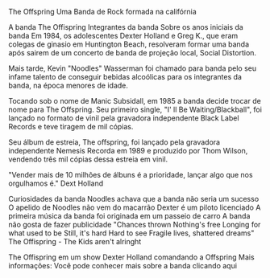 The Offspring
Uma Banda de Rock formada na califórnia

A banda The Offispring
Integrantes da banda
Sobre os anos iniciais da banda
Em 1984, os adolescentes Dexter Holland e Greg K., que eram colegas de ginasio em Huntington Beach, resolveram formar uma banda após sairem de um concerto de banda de projeção local, Social Distortion.

Mais tarde, Kevin "Noodles" Wasserman foi chamado para banda pelo seu infame talento de conseguir bebidas alcoólicas para os integrantes da banda, na época menores de idade.

Tocando sob o nome de Manic Subsidall, em 1985 a banda decide trocar de nome para The Offspring. Seu primeiro single, "I' ll Be Waiting/Blackball", foi lançado no formato de vinil pela gravadora independente Black Label Records e teve tiragem de mil cópias.

Seu álbum de estreia, The offspring, foi lançado pela gravadora independente Nemesis Recorda em 1989 e produzido por Thom Wilson, vendendo três mil cópias dessa estreia em vinil.

"Vender mais de 10 milhões de álbuns é a prioridade, lançar algo que nos orgulhamos é."
Dext Holland

Curiosidades da banda
Noodles achava que a banda não seria um sucesso
O apelido de Noodles não vem do macarrão
Dexter é um piloto licenciado
A primeira música da banda foi originada em um passeio de carro
A banda não gosta de fazer publicidade
"Chances thrown
Nothing's free
Longing for what used to be
Still, it's hard
Hard to see
Fragile lives, shattered dreams"
The Offispring - The Kids aren't alringht

The Offispring em um show
Dexter Holland comandando a Offspring
Mais informações:
Você pode conhecer mais sobre a banda clicando aqui

